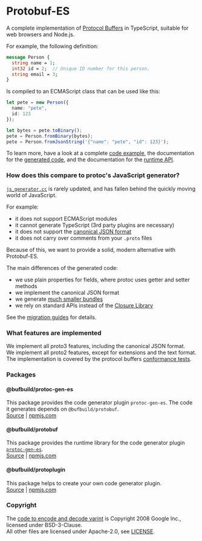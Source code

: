 Protobuf-ES
===========

A complete implementation of [Protocol Buffers](https://developers.google.com/protocol-buffers) in TypeScript,
suitable for web browsers and Node.js.

For example, the following definition:

```protobuf
message Person {
  string name = 1;
  int32 id = 2;  // Unique ID number for this person.
  string email = 3;
}
```

Is compiled to an ECMAScript class that can be used like this:

```typescript
let pete = new Person({
  name: "pete",
  id: 123
});

let bytes = pete.toBinary();
pete = Person.fromBinary(bytes);
pete = Person.fromJsonString('{"name": "pete", "id": 123}');
```

To learn more, have a look at a complete [code example](https://github.com/bufbuild/protobuf-es/packages/example), 
the documentation for the [generated code](https://github.com/bufbuild/protobuf-es/docs/generated_code.md), 
and the documentation for the [runtime API](https://github.com/bufbuild/protobuf-es/docs/runtime_api.md).


### How does this compare to protoc's JavaScript generator?

[`js_generator.cc`](https://github.com/protocolbuffers/protobuf-javascript/blob/main/generator/js_generator.cc)
is rarely updated, and has fallen behind the quickly moving world of JavaScript.

For example:
- it does not support ECMAScript modules
- it cannot generate TypeScript (3rd party plugins are necessary)
- it does not support the [canonical JSON format](https://developers.google.com/protocol-buffers/docs/proto3#json)
- it does not carry over comments from your `.proto` files

Because of this, we want to provide a solid, modern alternative with Protobuf-ES.

The main differences of the generated code:
- we use plain properties for fields, where protoc uses getter and setter methods
- we implement the canonical JSON format
- we generate [much smaller bundles](packages/protobuf-bench)
- we rely on standard APIs instead of the [Closure Library](http://googlecode.blogspot.com/2009/11/introducing-closure-tools.html)

See the [migration guides](docs/migrating.md) for details.


### What features are implemented

We implement all proto3 features, including the canonical JSON format.  
We implement all proto2 features, except for extensions and the text format.  
The implementation is covered by the protocol buffers 
[conformance tests](packages/protobuf-conformance).


### Packages

#### @bufbuild/protoc-gen-es
This package provides the code generator plugin `protoc-gen-es`. The code it
generates depends on `@bufbuild/protobuf`.  
[Source](packages/protoc-gen-es) | [npmjs.com](https://www.npmjs.com/package/@bufbuild/protoc-gen-es)

#### @bufbuild/protobuf
This package provides the runtime library for the code generator plugin
[`protoc-gen-es`](https://github.com/bufbuild/packages/protoc-gen-es).  
[Source](packages/protobuf) | [npmjs.com](https://www.npmjs.com/package/@bufbuild/protobuf)

#### @bufbuild/protoplugin
This package helps to create your own code generator plugin.  
[Source](packages/protoplugin) | [npmjs.com](https://www.npmjs.com/package/@bufbuild/protoplugin)


### Copyright

The [code to encode and decode varint](packages/protobuf/src/google/varint.ts) is Copyright 2008 Google Inc., licensed 
under BSD-3-Clause.  
All other files are licensed under Apache-2.0, see [LICENSE](LICENSE).
